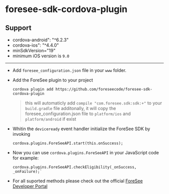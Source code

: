# foresee-sdk-cordova-plugin

## Support 

* cordova-android": "^6.2.3"
* cordova-ios": "^4.4.0"
* minSdkVersion="19"
* minimum iOS version is `9.0`

----

* Add `foresee_configuration.json` file in your `www` folder.

* Add the ForeSee plugin to your project 

   ```
   cordova plugin add https://github.com/foreseecode/foresee-sdk-cordova-plugin
   ```

   > this will automaticly add `compile "com.foresee.sdk:sdk:+"` to your `build.gradle` file
   > additonally, it will copy the foresee_configuration.json file to `platform/ios` and `platform/android` if exist

* Whitin the `deviceready` event handler initialize the ForeSee SDK by invoking 

    ```
    cordova.plugins.ForeSeeAPI.start(this.onSuccess);
    ```

* Now you can use `cordova.plugins.ForeSeeAPI` in your JavaScript code for example:

   ```
   cordova.plugins.ForeSeeAPI.checkEligibility(_onSuccess, _onFailure);`
   ```

* For all suported methods please check out the official [ForeSee Developer Portal](https://developer.foresee.com)
   